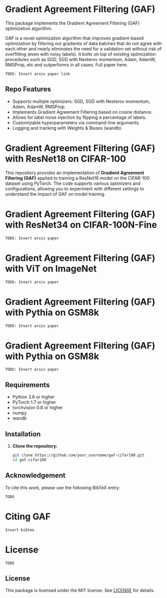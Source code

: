 # Gradient Agreement Filtering (GAF)

This package implements the Gradient Agreement Filtering (GAF) optimization algorithm. 

GAF is a novel optimization algorithm that improves gradient-based optimization by filtering out gradients of data batches that do not agree with each other and nearly eliminates the need for a validation set without risk of overfitting (even with noisy labels). It bolts on top of existing optimization procedures such as SGD, SGD with Nesterov momentum, Adam, AdamW, RMSProp, etc and outperforms in all cases. Full paper here:
```
TODO: Insert arxiv paper link
```

## Repo Features

- Supports multiple optimizers: SGD, SGD with Nesterov momentum, Adam, AdamW, RMSProp.
- Implements Gradient Agreement Filtering based on cosine distance. 
- Allows for label noise injection by flipping a percentage of labels.
- Customizable hyperparameters via command-line arguments.
- Logging and tracking with Weights & Biases (wandb).

# Gradient Agreement Filtering (GAF) with ResNet18 on CIFAR-100

This repository provides an implementation of **Gradient Agreement Filtering (GAF)** applied to training a ResNet18 model on the CIFAR-100 dataset using PyTorch. The code supports various optimizers and configurations, allowing you to experiment with different settings to understand the impact of GAF on model training.

# Gradient Agreement Filtering (GAF) with ResNet34 on CIFAR-100N-Fine
```
TODO: Insert arxiv paper
```

# Gradient Agreement Filtering (GAF) with ViT on ImageNet
```
TODO: Insert arxiv paper
```

# Gradient Agreement Filtering (GAF) with Pythia on GSM8k
```
TODO: Insert arxiv paper
```


# Gradient Agreement Filtering (GAF) with Pythia on GSM8k
```
TODO: Insert arxiv paper
```


## Requirements

- Python 3.6 or higher
- PyTorch 1.7 or higher
- torchvision 0.8 or higher
- numpy
- wandb

## Installation

1. **Clone the repository:**

   ```bash
   git clone https://github.com/your_username/gaf-cifar100.git
   cd gaf-cifar100


## Acknowledgement

To cite this work, please use the following BibTeX entry:

```
TODO
```

# Citing GAF
```
Insert bibtex
```

# License
```
TODO
```
## License

This package is licensed under the MIT license. See [LICENSE](LICENSE) for details.

